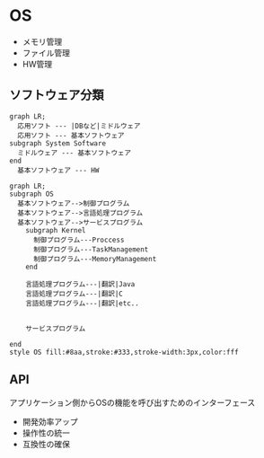 # OS

+ メモリ管理
+ ファイル管理
+ HW管理

## ソフトウェア分類

```mermaid
graph LR;
  応用ソフト --- |DBなど|ミドルウェア
  応用ソフト --- 基本ソフトウェア
subgraph System Software
  ミドルウェア --- 基本ソフトウェア
end
  基本ソフトウェア --- HW
```

```mermaid
graph LR;
subgraph OS
  基本ソフトウェア-->制御プログラム
  基本ソフトウェア-->言語処理プログラム
  基本ソフトウェア-->サービスプログラム
    subgraph Kernel
      制御プログラム---Proccess
      制御プログラム---TaskManagement
      制御プログラム---MemoryManagement
    end
  
    言語処理プログラム---|翻訳|Java
    言語処理プログラム---|翻訳|C
    言語処理プログラム---|翻訳|etc..
  
  
    サービスプログラム
  
end
style OS fill:#8aa,stroke:#333,stroke-width:3px,color:fff
```

## API

アプリケーション側からOSの機能を呼び出すためのインターフェース

+ 開発効率アップ
+ 操作性の統一
+ 互換性の確保
